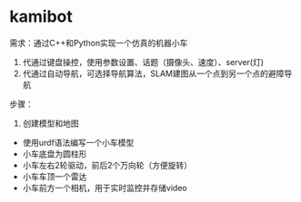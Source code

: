 # kamibot

需求：通过C++和Python实现一个仿真的机器小车
1. 代通过键盘操控，使用参数设置、话题（摄像头、速度）、server(灯)
2. 代通过自动导航，可选择导航算法，SLAM建图从一个点到另一个点的避障导航

步骤：
1. 创建模型和地图
- 使用urdf语法编写一个小车模型
- 小车底盘为圆柱形
- 小车左右2轮驱动，前后2个万向轮（方便旋转）
- 小车车顶一个雷达
- 小车前方一个相机，用于实时监控并存储video
